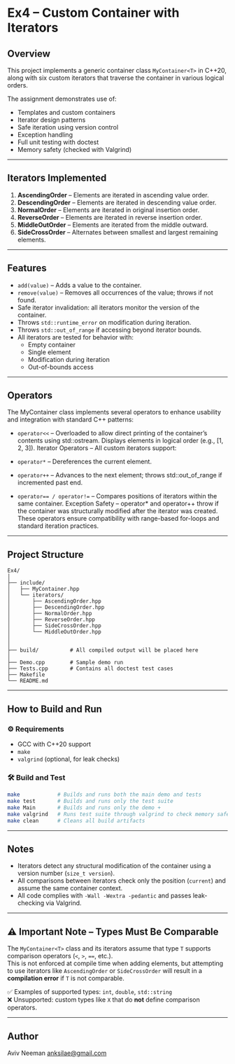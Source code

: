 # Ex4 – Custom Container with Iterators

## Overview

This project implements a generic container class `MyContainer<T>` in C++20, along with six custom iterators that traverse the container in various logical orders.

The assignment demonstrates use of:
- Templates and custom containers
- Iterator design patterns
- Safe iteration using version control
- Exception handling
- Full unit testing with doctest
- Memory safety (checked with Valgrind)

---

## Iterators Implemented

1. **AscendingOrder** – Elements are iterated in ascending value order.
2. **DescendingOrder** – Elements are iterated in descending value order.
3. **NormalOrder** – Elements are iterated in original insertion order.
4. **ReverseOrder** – Elements are iterated in reverse insertion order.
5. **MiddleOutOrder** – Elements are iterated from the middle outward.
6. **SideCrossOrder** – Alternates between smallest and largest remaining elements.

---

## Features

- `add(value)` – Adds a value to the container.
- `remove(value)` – Removes all occurrences of the value; throws if not found.
- Safe iterator invalidation: all iterators monitor the version of the container.
- Throws `std::runtime_error` on modification during iteration.
- Throws `std::out_of_range` if accessing beyond iterator bounds.
- All iterators are tested for behavior with:
  - Empty container
  - Single element
  - Modification during iteration
  - Out-of-bounds access

---

## Operators

The MyContainer<T> class implements several operators to enhance usability and integration with standard C++ patterns:


- `operator<<` – Overloaded to allow direct printing of the container’s contents using std::ostream. Displays elements in logical order (e.g., [1, 2, 3]).
Iterator Operators – All custom iterators support:

- `operator*` – Dereferences the current element.
- `operator++` – Advances to the next element; throws std::out_of_range if incremented past end.
- `operator== / operator!=` – Compares positions of iterators within the same container.
Exception Safety – operator* and operator++ throw if the container was structurally modified after the iterator was created.
These operators ensure compatibility with range-based for-loops and standard iteration practices.


---
## Project Structure

```
Ex4/
│
├── include/
│   ├── MyContainer.hpp
│   └── iterators/
│       ├── AscendingOrder.hpp
│       ├── DescendingOrder.hpp
│       ├── NormalOrder.hpp
│       ├── ReverseOrder.hpp
│       ├── SideCrossOrder.hpp
│       └── MiddleOutOrder.hpp
│
│
├── build/          # All compiled output will be placed here
│
├── Demo.cpp        # Sample demo run 
├── Tests.cpp       # Contains all doctest test cases
├── Makefile
└── README.md
```

---

## How to Build and Run

### ⚙️ Requirements

- GCC with C++20 support
- `make`
- `valgrind` (optional, for leak checks)


### 🛠️ Build and Test

```bash
make            # Builds and runs both the main demo and tests
make test       # Builds and runs only the test suite
make Main       # Builds and runs only the demo +
make valgrind   # Runs test suite through valgrind to check memory safe usage
make clean      # Cleans all build artifacts 
```

---

## Notes

- Iterators detect any structural modification of the container using a version number (`size_t version`).
- All comparisons between iterators check only the position (`current`) and assume the same container context.
- All code complies with `-Wall -Wextra -pedantic` and passes leak-checking via Valgrind.

---

## ⚠️ Important Note – Types Must Be Comparable

The `MyContainer<T>` class and its iterators assume that type `T` supports comparison operators (`<`, `>`, `==`, etc.).  
This is not enforced at compile time when adding elements, but attempting to use iterators like `AscendingOrder` or `SideCrossOrder` will result in a **compilation error** if `T` is not comparable.

✅ Examples of supported types: `int`, `double`, `std::string`  
❌ Unsupported: custom types like `X` that do **not** define comparison operators.

---

## Author

Aviv Neeman
anksilae@gmail.com